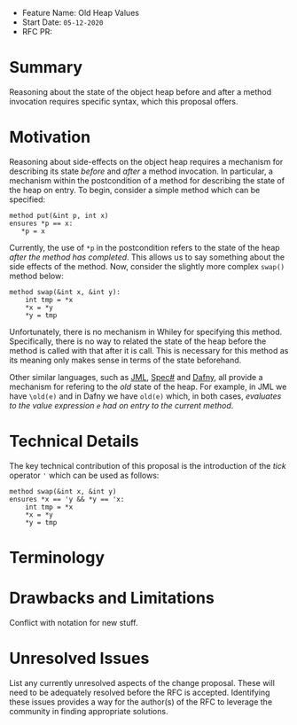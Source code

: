 - Feature Name: Old Heap Values
- Start Date: `05-12-2020`
- RFC PR:

# Summary

Reasoning about the state of the object heap before and after a method
invocation requires specific syntax, which this proposal offers.

# Motivation

Reasoning about side-effects on the object heap requires a mechanism
for describing its state _before_ and _after_ a method invocation.  In
particular, a mechanism within the postcondition of a method for
describing the state of the heap on entry.  To begin, consider a
simple method which can be specified:

```
method put(&int p, int x)
ensures *p == x:
   *p = x
```

Currently, the use of `*p` in the postcondition refers to the state of
the heap _after the method has completed_.  This allows us to say
something about the side effects of the method.  Now, consider the
slightly more complex `swap()` method below:

```
method swap(&int x, &int y):
    int tmp = *x
    *x = *y
    *y = tmp
```

Unfortunately, there is no mechanism in Whiley for specifying this
method.  Specifically, there is no way to related the state of the
heap before the method is called with that after it is call.  This is
necessary for this method as its meaning only makes sense in terms of
the state beforehand.

Other similar languages, such as
[JML](https://en.wikipedia.org/wiki/Java_Modeling_Language),
[Spec#](https://en.wikipedia.org/wiki/Spec_Sharp) and
[Dafny](https://en.wikipedia.org/wiki/Dafny), all provide a mechanism
for refering to the _old_ state of the heap.  For example, in JML we
have `\old(e)` and in Dafny we have `old(e)` which, in both cases,
_evaluates to the value expression `e` had on entry to the current
method_.

# Technical Details

The key technical contribution of this proposal is the introduction of
the _tick_ operator `'` which can be used as follows:

```
method swap(&int x, &int y)
ensures *x == 'y && *y == 'x:
    int tmp = *x
    *x = *y
    *y = tmp
```



# Terminology

# Drawbacks and Limitations

Conflict with notation for new stuff.

# Unresolved Issues

List any currently unresolved aspects of the change proposal.  These
will need to be adequately resolved before the RFC is accepted.
Identifying these issues provides a way for the author(s) of the RFC
to leverage the community in finding appropriate solutions.
